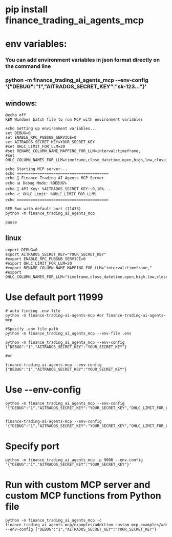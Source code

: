 
# pip install finance_trading_ai_agents_mcp


# env variables:
### You can add environment variables in json format directly on the command line
### python -m finance_trading_ai_agents_mcp --env-config '{"DEBUG":"1","AITRADOS_SECRET_KEY":"sk-123..."}'
## windows:
```shell
@echo off
REM Windows batch file to run MCP with environment variables

echo Setting up environment variables...
set DEBUG=0
set ENABLE_RPC_PUBSUB_SERVICE=0
set AITRADOS_SECRET_KEY=YOUR_SECRET_KEY
#set OHLC_LIMIT_FOR_LLM=20
#set RENAME_COLUMN_NAME_MAPPING_FOR_LLM=interval:timeframe,
#set OHLC_COLUMN_NAMES_FOR_LLM=timeframe,close_datetime,open,high,low,close,volume

echo Starting MCP server...
echo ========================================
echo 🚀 Finance Trading AI Agents MCP Server
echo 📊 Debug Mode: %DEBUG%
echo 🔑 API Key: %AITRADOS_SECRET_KEY:~0,10%...
echo 📈 OHLC Limit: %OHLC_LIMIT_FOR_LLM%
echo ========================================

REM Run with default port (11435)
python -m finance_trading_ai_agents_mcp

pause
```
## linux
```shell
export DEBUG=0
export AITRADOS_SECRET_KEY="YOUR_SECRET_KEY"
#export ENABLE_RPC_PUBSUB_SERVICE=0
#export OHLC_LIMIT_FOR_LLM=20
#export RENAME_COLUMN_NAME_MAPPING_FOR_LLM="interval:timeframe,"
#export OHLC_COLUMN_NAMES_FOR_LLM="timeframe,close_datetime,open,high,low,close,volume"

```



# Use default port 11999


```shell
# auto finding .env file
python -m finance-trading-ai-agents-mcp #or finance-trading-ai-agents-mcp

#Specify .env file path
python -m finance_trading_ai_agents_mcp --env-file .env
```

```shell
python -m finance_trading_ai_agents_mcp --env-config {"DEBUG":"1","AITRADOS_SECRET_KEY":"YOUR_SECRET_KEY"}

#or 

finance-trading-ai-agents-mcp --env-config {"DEBUG":"1","AITRADOS_SECRET_KEY":"YOUR_SECRET_KEY"}
```

# Use --env-config
```shell
python -m finance_trading_ai_agents_mcp --env-config '{"DEBUG":"1","AITRADOS_SECRET_KEY":"YOUR_SECRET_KEY","OHLC_LIMIT_FOR_LLM":"20","RENAME_COLUMN_NAME_MAPPING_FOR_LLM":"interval:timeframe,","OHLC_COLUMN_NAMES_FOR_LLM":"timeframe,close_datetime,open,high,low,close,volume","LIVE_STREAMING_OHLC_LIMIT":"150","ENABLE_RPC_PUBSUB_SERVICE":"1"}'


finance-trading-ai-agents-mcp --env-config '{"DEBUG":"1","AITRADOS_SECRET_KEY":"YOUR_SECRET_KEY","OHLC_LIMIT_FOR_LLM":"20","RENAME_COLUMN_NAME_MAPPING_FOR_LLM":"interval:timeframe,","OHLC_COLUMN_NAMES_FOR_LLM":"timeframe,close_datetime,open,high,low,close,volume","LIVE_STREAMING_OHLC_LIMIT":"150"}'
```
# Specify port
```shell
python -m finance_trading_ai_agents_mcp -p 9000 --env-config '{"DEBUG":"1","AITRADOS_SECRET_KEY":"YOUR_SECRET_KEY"}'
```
# Run with custom MCP server and custom MCP functions from Python file
```shell
python -m finance_trading_ai_agents_mcp -c finance_trading_ai_agents_mcp/examples/addition_custom_mcp_examples/addition_custom_mcp_example.py --env-config {"DEBUG":"1","AITRADOS_SECRET_KEY":"YOUR_SECRET_KEY"}

```